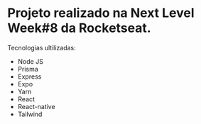 # Projeto realizado na Next Level Week#8 da Rocketseat.

Tecnologias ultilizadas: 

* Node JS
* Prisma
* Express
* Expo
* Yarn
* React
* React-native
* Tailwind
